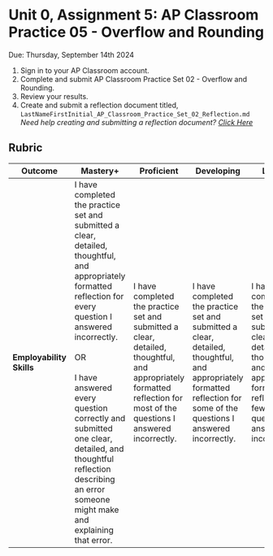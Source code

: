 # Unit 0, Assignment 5: AP Classroom Practice 05 - Overflow and Rounding
Due: Thursday, September 14th 2024

1. Sign in to your AP Classroom account.
2. Complete and submit AP Classroom Practice Set 02 - Overflow and Rounding.
3. Review your results.
4. Create and submit a reflection document titled, `LastNameFirstInitial_AP_Classroom_Practice_Set_02_Reflection.md`<br>*Need help creating and submitting a reflection document? [Click Here](https://github.com/MrJSwotinsky/AP_Computer_Science_Principles/blob/main/Resources/How_To_Create_and_Submit_a_Reflection_Document.md)*

## Rubric
|Outcome|Mastery+|Proficient|Developing|Limited|Incomplete|
|---|---|---|---|---|---|
|**Employability Skills**|I have completed the practice set and submitted a clear, detailed, thoughtful, and appropriately formatted reflection for every question I answered incorrectly.<br><br>OR<br><br>I have answered every question correctly and submitted one clear, detailed, and thoughtful reflection describing an error someone might make and explaining that error. |I have completed the practice set and submitted a clear, detailed, thoughtful, and appropriately formatted reflection for most of the questions I answered incorrectly.|I have completed the practice set and submitted a clear, detailed, thoughtful, and appropriately formatted reflection for some of the questions I answered incorrectly.|I have completed the practice set and submitted a clear, detailed, thoughtful, and appropriately formatted reflection for few of the questions I answered incorrectly.|Either I have not completed the practice set or I have not I have not submitted any clear, detailed, thoughtful, and appropriately formatted reflections for the questions I answered incorrectly.|
